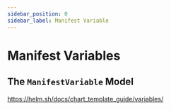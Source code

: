 ```yaml
---
sidebar_position: 0
sidebar_label: Manifest Variable
---
```


# Manifest Variables

## The `ManifestVariable` Model

https://helm.sh/docs/chart_template_guide/variables/
